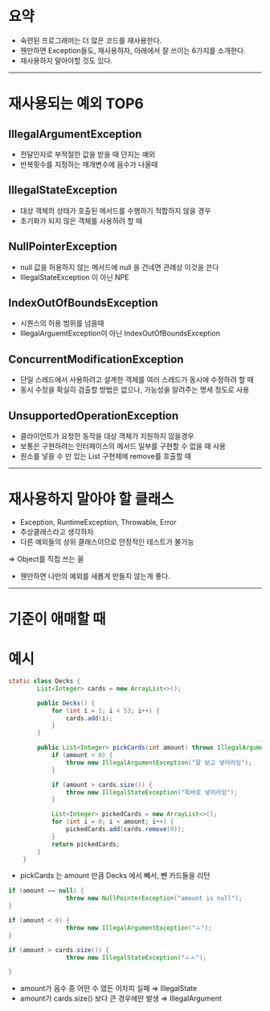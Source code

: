 
# 요약

- 숙련된 프로그래머는 더 많은 코드를 재사용한다.
- 웬만하면 Exception들도, 재사용하자, 아래에서 잘 쓰이는 6가지를 소개한다.
- 재사용하지 말아야할 것도 있다.

---

# 재사용되는 예외 TOP6

## IllegalArgumentException

- 전달인자로 부적절한 값을 받을 때 던지는 예외
- 반복횟수를 지정하는 매개변수에 음수가 나올때

## IllegalStateException

- 대상 객체의 상태가 호출된 메서드를 수행하기 적합하지 않을 경우
- 초기화가 되지 않은 객체를 사용하려 할 때

## NullPointerException

- null 값을 허용하지 않는 메서드에 null 을 건네면 관례상 이것을 쓴다
- IllegalStateException 이 아닌 NPE

## IndexOutOfBoundsException

- 시퀀스의 허용 범위를 넘을때
- IllegalArguemtException이 아닌 IndexOutOfBoundsException

## ConcurrentModificationException

- 단일 스레드에서 사용하려고 설계한 객체를 여러 스레드가 동시에 수정하려 할 때
- 동시 수정을 확실히 검출할 방법은 없으나, 가능성을 알려주는 명세 정도로 사용

## UnsupportedOperationException

- 클라이언트가 요청한 동작을 대상 객체가 지원하지 않을경우
- 보통은 구현하려는 인터페이스의 메서드 일부를 구현할 수 없을 때 사용
- 원소를 넣을 수 만 있는 List 구현체에 remove를 호출할 때

---

# 재사용하지 말아야 할 클래스

- Exception, RuntimeException, Throwable, Error
- 추상클래스라고 생각하자
- 다른 예외들의 상위 클래스이므로 안정적인 테스트가 불가능

⇒ Object를 직접 쓰는 꼴

- 웬만하면 나만의 예외를 새롭게 만들지 않는게 좋다.

---

# 기준이 애매할 때

# 예시

```java
static class Decks {
		List<Integer> cards = new ArrayList<>();

		public Decks() {
			for (int i = 1; i < 53; i++) {
				cards.add(i);
			}
		}

		public List<Integer> pickCards(int amount) throws IllegalArgumentException {
			if (amount < 0) {
				throw new IllegalArgumentException("잘 보고 넣어라잉");
			}

			if (amount > cards.size()) {
				throw new IllegalStateException("똑바로 넣어라잉");
			}

			List<Integer> pickedCards = new ArrayList<>();
			for (int i = 0; i < amount; i++) {
				pickedCards.add(cards.remove(0));
			}
			return pickedCards;
		}
	}
```

- pickCards 는 amount 만큼 Decks 에서 빼서, 뺀 카드들을 리턴

```java
if (amount == null) {
				throw new NullPointerException("amount is null");
}

if (amount < 0) {
				throw new IllegalArgumentException("ㅗ");
}

if (amount > cards.size()) {
				throw new IllegalStateException("ㅗㅗ");

}
```

- amount가 음수 중 어떤 수 였든 어차피 실패 ⇒ IllegalState
- amount가 cards.size() 보다 큰 경우에만 발생 ⇒ IllegalArgument
